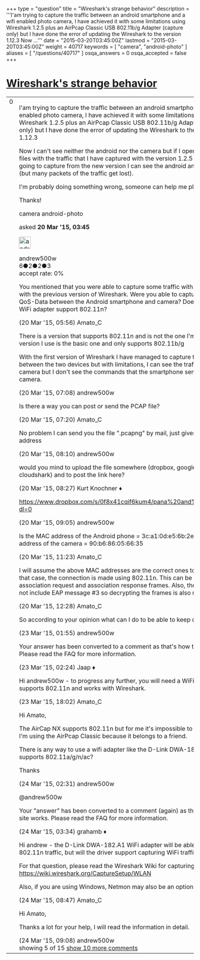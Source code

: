 +++
type = "question"
title = "Wireshark&#x27;s strange behavior"
description = '''I&#x27;am trying to capture the traffic between an android smartphone and a wifi enabled photo camera, I have achieved it with some limitations using Wireshark 1.2.5 plus an AirPcap Classic USB 802.11b/g Adapter (capture only) but I have done the error of updating the Wireshark to the version 1.12.3 Now ...'''
date = "2015-03-20T03:45:00Z"
lastmod = "2015-03-20T03:45:00Z"
weight = 40717
keywords = [ "camera", "android-photo" ]
aliases = [ "/questions/40717" ]
osqa_answers = 0
osqa_accepted = false
+++

<div class="headNormal">

# [Wireshark's strange behavior](/questions/40717/wiresharks-strange-behavior)

</div>

<div id="main-body">

<div id="askform">

<table id="question-table" style="width:100%;"><colgroup><col style="width: 50%" /><col style="width: 50%" /></colgroup><tbody><tr class="odd"><td style="width: 30px; vertical-align: top"><div class="vote-buttons"><div id="post-40717-score" class="post-score" title="current number of votes">0</div><div id="favorite-count" class="favorite-count"></div></div></td><td><div id="item-right"><div class="question-body"><p>I'am trying to capture the traffic between an android smartphone and a wifi enabled photo camera, I have achieved it with some limitations using Wireshark 1.2.5 plus an AirPcap Classic USB 802.11b/g Adapter (capture only) but I have done the error of updating the Wireshark to the version 1.12.3</p><p>Now I can't see neither the android nor the camera but if I open one of the files with the traffic that I have captured with the version 1.2.5 and then I am going to capture from the new version I can see the android and the camera (but many packets of the traffic get lost).</p><p>I'm probably doing something wrong, someone can help me please?</p><p>Thanks!</p></div><div id="question-tags" class="tags-container tags">camera android-photo</div><div id="question-controls" class="post-controls"></div><div class="post-update-info-container"><div class="post-update-info post-update-info-user"><p>asked <strong>20 Mar '15, 03:45</strong></p><img src="https://secure.gravatar.com/avatar/19e514b95015f799a47ec0ea065a8542?s=32&amp;d=identicon&amp;r=g" class="gravatar" width="32" height="32" alt="andrew500w&#39;s gravatar image" /><p>andrew500w<br />
<span class="score" title="6 reputation points">6</span><span title="2 badges"><span class="badge1">●</span><span class="badgecount">2</span></span><span title="2 badges"><span class="silver">●</span><span class="badgecount">2</span></span><span title="3 badges"><span class="bronze">●</span><span class="badgecount">3</span></span><br />
<span class="accept_rate" title="Rate of the user&#39;s accepted answers">accept rate:</span> <span title="andrew500w has no accepted answers">0%</span></p></div></div><div id="comments-container-40717" class="comments-container"><span id="40724"></span><div id="comment-40724" class="comment"><div id="post-40724-score" class="comment-score"></div><div class="comment-text"><p>You mentioned that you were able to capture some traffic with limitations with the previous version of Wireshark. Were you able to capture Data or QoS-Data between the Android smartphone and camera? Does the AirPcap WiFi adapter support 802.11n?</p></div><div id="comment-40724-info" class="comment-info"><span class="comment-age">(20 Mar '15, 05:56)</span> Amato_C</div></div><span id="40729"></span><div id="comment-40729" class="comment"><div id="post-40729-score" class="comment-score"></div><div class="comment-text"><p>There is a version that supports 802.11n and is not the one I'm using, the version I use is the basic one and only supports 802.11b/g</p><p>With the first version of Wireshark I have managed to capture the traffic between the two devices but with limitations, I can see the traffic of the camera but I don't see the commands that the smartphone sends to the camera.</p></div><div id="comment-40729-info" class="comment-info"><span class="comment-age">(20 Mar '15, 07:08)</span> andrew500w</div></div><span id="40730"></span><div id="comment-40730" class="comment"><div id="post-40730-score" class="comment-score"></div><div class="comment-text"><p>Is there a way you can post or send the PCAP file?</p></div><div id="comment-40730-info" class="comment-info"><span class="comment-age">(20 Mar '15, 07:20)</span> Amato_C</div></div><span id="40733"></span><div id="comment-40733" class="comment"><div id="post-40733-score" class="comment-score"></div><div class="comment-text"><p>No problem I can send you the file ".pcapng" by mail, just giveme your address</p></div><div id="comment-40733-info" class="comment-info"><span class="comment-age">(20 Mar '15, 08:10)</span> andrew500w</div></div><span id="40737"></span><div id="comment-40737" class="comment"><div id="post-40737-score" class="comment-score"></div><div class="comment-text"><p>would you mind to upload the file somewhere (dropbox, google drive, cloudshark) and to post the link here?</p></div><div id="comment-40737-info" class="comment-info"><span class="comment-age">(20 Mar '15, 08:27)</span> Kurt Knochner ♦</div></div><span id="40740"></span><div id="comment-40740" class="comment not_top_scorer"><div id="post-40740-score" class="comment-score"></div><div class="comment-text"><p><a href="https://www.dropbox.com/s/0f8x41cqif6kum4/pana%20and%201.pcapng?dl=0">https://www.dropbox.com/s/0f8x41cqif6kum4/pana%20and%201.pcapng?dl=0</a></p></div><div id="comment-40740-info" class="comment-info"><span class="comment-age">(20 Mar '15, 09:05)</span> andrew500w</div></div><span id="40745"></span><div id="comment-40745" class="comment not_top_scorer"><div id="post-40745-score" class="comment-score"></div><div class="comment-text"><p>Is the MAC address of the Android phone = 3c:a1:0d:e5:6b:2e Is the MAC address of the camera = 90:b6:86:05:66:35</p></div><div id="comment-40745-info" class="comment-info"><span class="comment-age">(20 Mar '15, 11:23)</span> Amato_C</div></div><span id="40753"></span><div id="comment-40753" class="comment not_top_scorer"><div id="post-40753-score" class="comment-score"></div><div class="comment-text"><p>I will assume the above MAC addresses are the correct ones to analyze. In that case, the connection is made using 802.11n. This can be seen in the association request and association response frames. Also, the capture did not include EAP message #3 so decrypting the frames is also not possible.</p></div><div id="comment-40753-info" class="comment-info"><span class="comment-age">(20 Mar '15, 12:28)</span> Amato_C</div></div><span id="40776"></span><div id="comment-40776" class="comment not_top_scorer"><div id="post-40776-score" class="comment-score"></div><div class="comment-text"><p>So according to your opinion what can I do to be able to keep on trying?</p></div><div id="comment-40776-info" class="comment-info"><span class="comment-age">(23 Mar '15, 01:55)</span> andrew500w</div></div><span id="40777"></span><div id="comment-40777" class="comment not_top_scorer"><div id="post-40777-score" class="comment-score"></div><div class="comment-text"><p>Your answer has been converted to a comment as that's how this site works. Please read the FAQ for more information.</p></div><div id="comment-40777-info" class="comment-info"><span class="comment-age">(23 Mar '15, 02:24)</span> Jaap ♦</div></div><span id="40790"></span><div id="comment-40790" class="comment not_top_scorer"><div id="post-40790-score" class="comment-score"></div><div class="comment-text"><p>Hi andrew500w - to progress any further, you will need a WiFi adapter that supports 802.11n and works with Wireshark.</p></div><div id="comment-40790-info" class="comment-info"><span class="comment-age">(23 Mar '15, 18:02)</span> Amato_C</div></div><span id="40793"></span><div id="comment-40793" class="comment not_top_scorer"><div id="post-40793-score" class="comment-score"></div><div class="comment-text"><p>Hi Amato,</p><p>The AirCap NX supports 802.11n but for me it's impossible to spend $ 700, I'm using the AirPcap Classic because it belongs to a friend.</p><p>There is any way to use a wifi adapter like the D-Link DWA-182.A1 that supports 802.11a/g/n/ac?</p><p>Thanks</p></div><div id="comment-40793-info" class="comment-info"><span class="comment-age">(24 Mar '15, 02:31)</span> andrew500w</div></div><span id="40797"></span><div id="comment-40797" class="comment not_top_scorer"><div id="post-40797-score" class="comment-score"></div><div class="comment-text"><p>@andrew500w</p><p>Your "answer" has been converted to a comment (again) as that's how this site works. Please read the FAQ for more information.</p></div><div id="comment-40797-info" class="comment-info"><span class="comment-age">(24 Mar '15, 03:34)</span> grahamb ♦</div></div><span id="40805"></span><div id="comment-40805" class="comment not_top_scorer"><div id="post-40805-score" class="comment-score"></div><div class="comment-text"><p>Hi andrew - the D-Link DWA-182.A1 WiFi adapter will be able to capture 802.11n traffic, but will the driver support capturing WiFi traffic?</p><p>For that question, please read the Wireshark Wiki for capturing WiFi traffic: <a href="https://wiki.wireshark.org/CaptureSetup/WLAN">https://wiki.wireshark.org/CaptureSetup/WLAN</a></p><p>Also, if you are using Windows, Netmon may also be an option.</p></div><div id="comment-40805-info" class="comment-info"><span class="comment-age">(24 Mar '15, 08:47)</span> Amato_C</div></div><span id="40807"></span><div id="comment-40807" class="comment not_top_scorer"><div id="post-40807-score" class="comment-score"></div><div class="comment-text"><p>Hi Amato,</p><p>Thanks a lot for your help, I will read the information in detail.</p></div><div id="comment-40807-info" class="comment-info"><span class="comment-age">(24 Mar '15, 09:08)</span> andrew500w</div></div></div><div id="comment-tools-40717" class="comment-tools"><span class="comments-showing"> showing 5 of 15 </span> <a href="#" class="show-all-comments-link">show 10 more comments</a></div><div class="clear"></div><div id="comment-40717-form-container" class="comment-form-container"></div><div class="clear"></div></div></td></tr></tbody></table>

</div>

</div>

